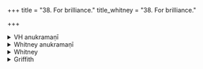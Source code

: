 +++
title = "38. For brilliance."
title_whitney = "38. For brilliance."

+++

<details><summary>VH anukramaṇī</summary>

वर्चस्यम्।  
१-४ अथर्वा (वर्चस्कामः)। त्विषिः। (बृहस्पतिः)। त्रिष्टुप्।
</details>

<details><summary>Whitney anukramaṇī</summary>

[Atharvan (varcashāmaḥ).—caturṛcam. bṛhaspatidevatyam uta tviṣidevatyam. trāiṣṭubham.]
</details>



<details><summary>Whitney</summary>

### Comment
Found also in Pāipp. ii. (in the order 1, 2, 4, 3); and in TB. ii. 7. 71-2 (in the order 1, 4, 2, 3) and K. xxxvi. 15 (in the order 3, 2, 1, 4). This hymn and its successor are employed together by Kāuś. (13. 3-6) in a rite for glory, with the navel-hairs of sundry creatures ⌊cf. Weber, Rājasūya, p. 99, n. 3⌋, and splinters of ten kinds of trees; and they are reckoned to both varcasya gaṇas (notes to 12. 10 and 13. 1). They are further included ⌊139. 15⌋ with several others (i. 30; iv. 30, etc.) in a rite (called utsarjana, comm.) in the ceremony of entering on Vedic study.


### Translations
Translated: Ludwig, p. 240; Florenz, 297 or 49; Griffith, i. 265; Bloomfield, 116, 477.
</details>

<details><summary>Griffith</summary>

A prayer for surpassing strength and energy
</details>

